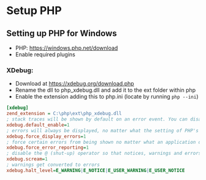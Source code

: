 # Setup PHP

## Setting up PHP for Windows

- PHP: https://windows.php.net/download
- Enable required plugins

### XDebug: 
- Download at https://xdebug.org/download.php
- Rename the dll to php_xdebug.dll and add it to the ext folder within php
- Enable the extension adding this to php.ini (locate by running `php --ini`)

```ini
[xdebug]
zend_extension = C:\php\ext\php_xdebug.dll
; stack traces will be shown by default on an error event. You can disable showing stacktraces from your code with xdebug_disable()
xdebug.default_enable=1
; errors will always be displayed, no matter what the setting of PHP's display_errors is
xdebug.force_display_errors=1
; force certain errors from being shown no matter what an application does with ini_set()
xdebug.force_error_reporting=1
; disable the @ (shut-up) operator so that notices, warnings and errors are no longer hidden.
xdebug.scream=1 
; warnings get converted to errors
xdebug.halt_level=E_WARNING|E_NOTICE|E_USER_WARNING|E_USER_NOTICE
```
